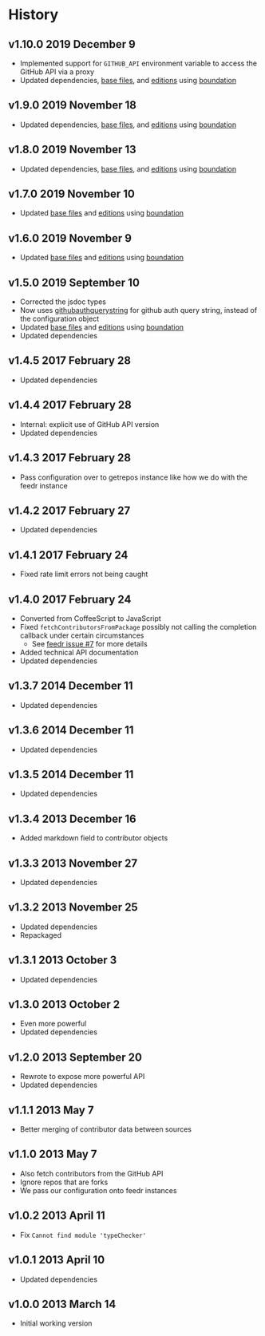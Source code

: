 # History

## v1.10.0 2019 December 9

-   Implemented support for `GITHUB_API` environment variable to access the GitHub API via a proxy
-   Updated dependencies, [base files](https://github.com/bevry/base), and [editions](https://editions.bevry.me) using [boundation](https://github.com/bevry/boundation)

## v1.9.0 2019 November 18

-   Updated dependencies, [base files](https://github.com/bevry/base), and [editions](https://editions.bevry.me) using [boundation](https://github.com/bevry/boundation)

## v1.8.0 2019 November 13

-   Updated dependencies, [base files](https://github.com/bevry/base), and [editions](https://editions.bevry.me) using [boundation](https://github.com/bevry/boundation)

## v1.7.0 2019 November 10

-   Updated [base files](https://github.com/bevry/base) and [editions](https://editions.bevry.me) using [boundation](https://github.com/bevry/boundation)

## v1.6.0 2019 November 9

-   Updated [base files](https://github.com/bevry/base) and [editions](https://editions.bevry.me) using [boundation](https://github.com/bevry/boundation)

## v1.5.0 2019 September 10

-   Corrected the jsdoc types
-   Now uses [githubauthquerystring](https://github.com/bevry/githubauthquerystring) for github auth query string, instead of the configuration object
-   Updated [base files](https://github.com/bevry/base) and [editions](https://editions.bevry.me) using [boundation](https://github.com/bevry/boundation)
-   Updated dependencies

## v1.4.5 2017 February 28

-   Updated dependencies

## v1.4.4 2017 February 28

-   Internal: explicit use of GitHub API version
-   Updated dependencies

## v1.4.3 2017 February 28

-   Pass configuration over to getrepos instance like how we do with the feedr instance

## v1.4.2 2017 February 27

-   Updated dependencies

## v1.4.1 2017 February 24

-   Fixed rate limit errors not being caught

## v1.4.0 2017 February 24

-   Converted from CoffeeScript to JavaScript
-   Fixed `fetchContributorsFromPackage` possibly not calling the completion callback under certain circumstances
    -   See [feedr issue #7](https://github.com/bevry/feedr/issues/7) for more details
-   Added technical API documentation
-   Updated dependencies

## v1.3.7 2014 December 11

-   Updated dependencies

## v1.3.6 2014 December 11

-   Updated dependencies

## v1.3.5 2014 December 11

-   Updated dependencies

## v1.3.4 2013 December 16

-   Added markdown field to contributor objects

## v1.3.3 2013 November 27

-   Updated dependencies

## v1.3.2 2013 November 25

-   Updated dependencies
-   Repackaged

## v1.3.1 2013 October 3

-   Updated dependencies

## v1.3.0 2013 October 2

-   Even more powerful
-   Updated dependencies

## v1.2.0 2013 September 20

-   Rewrote to expose more powerful API
-   Updated dependencies

## v1.1.1 2013 May 7

-   Better merging of contributor data between sources

## v1.1.0 2013 May 7

-   Also fetch contributors from the GitHub API
-   Ignore repos that are forks
-   We pass our configuration onto feedr instances

## v1.0.2 2013 April 11

-   Fix `Cannot find module 'typeChecker'`

## v1.0.1 2013 April 10

-   Updated dependencies

## v1.0.0 2013 March 14

-   Initial working version
